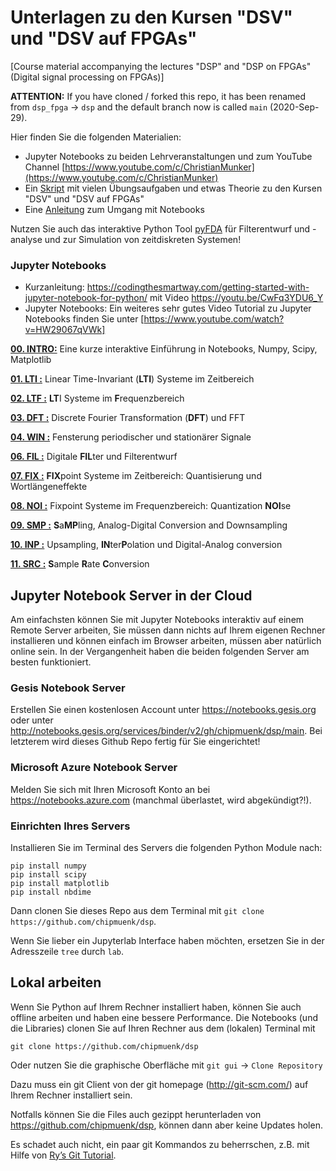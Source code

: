 # Unterlagen zu den Kursen "DSV" und "DSV auf FPGAs" 
[Course material accompanying the lectures "DSP" and "DSP on FPGAs" (Digital signal processing on FPGAs)]

**ATTENTION:** If you have cloned / forked this repo, it has been renamed from `dsp_fpga` -> `dsp` and the default branch now is called `main` (2020-Sep-29).

Hier finden Sie die folgenden Materialien:
* Jupyter Notebooks zu beiden Lehrveranstaltungen und zum YouTube Channel [https://www.youtube.com/c/ChristianMunker](https://www.youtube.com/c/ChristianMunker)
* Ein [Skript](docs/DSV_FPGA_Muenker_Skript.pdf) mit vielen Übungsaufgaben und etwas Theorie zu den Kursen "DSV" und "DSV auf FPGAs"
* Eine [Anleitung](docs/2020-DSP_Notebooks) zum Umgang mit Notebooks

Nutzen Sie auch das interaktive Python Tool [pyFDA](https://github.com/chipmuenk/pyfda) für Filterentwurf und -analyse und zur Simulation von zeitdiskreten Systemen!

### Jupyter Notebooks

* Kurzanleitung: https://codingthesmartway.com/getting-started-with-jupyter-notebook-for-python/ mit Video https://youtu.be/CwFq3YDU6_Y
* Jupyter Notebooks: Ein weiteres sehr gutes Video Tutorial zu Jupyter Notebooks finden Sie unter [https://www.youtube.com/watch?v=HW29067qVWk]

**[00. INTRO:](notebooks/00_Intro)** Eine kurze interaktive Einführung in Notebooks, Numpy, Scipy, Matplotlib

**[01. LTI :](notebooks/01_LTI)** Linear Time-Invariant (**LTI**) Systeme im Zeitbereich

**[02. LTF :](notebooks/02_LTF)** **LT**I Systeme im **F**requenzbereich

**[03. DFT :](notebooks/03_DFT)** Discrete Fourier Transformation (**DFT**) und FFT

**[04. WIN :](notebooks/04_WIN)** Fensterung periodischer und stationärer Signale

**[06. FIL :](notebooks/06_FIL)** Digitale **FIL**ter und Filterentwurf

**[07. FIX :](notebooks/07_FIX)** **FIX**point Systeme im Zeitbereich: Quantisierung und Wortlängeneffekte

**[08. NOI :](notebooks/08_NOI)** Fixpoint Systeme im Frequenzbereich: Quantization **NOI**se

**[09. SMP :](notebooks/09_SMP)** **S**a**MP**ling, Analog-Digital Conversion and Downsampling

**[10. INP :](notebooks/10_INP)** Upsampling, **IN**ter**P**olation und Digital-Analog conversion

**[11. SRC :](notebooks/11_SRC/plots)** **S**ample **R**ate **C**onversion

## Jupyter Notebook Server in der Cloud
Am einfachsten können Sie mit Jupyter Notebooks interaktiv auf einem Remote Server arbeiten, Sie müssen dann nichts auf Ihrem eigenen Rechner installieren und können einfach im Browser arbeiten, müssen aber natürlich online sein. In der Vergangenheit haben die beiden folgenden Server am besten funktioniert.

### Gesis Notebook Server

Erstellen Sie einen kostenlosen Account unter https://notebooks.gesis.org oder unter http://notebooks.gesis.org/services/binder/v2/gh/chipmuenk/dsp/main. Bei letzterem wird dieses Github Repo fertig für Sie eingerichtet!

### Microsoft Azure Notebook Server

Melden Sie sich mit Ihren Microsoft Konto an bei https://notebooks.azure.com (manchmal überlastet, wird abgekündigt?!).

### Einrichten Ihres Servers
Installieren Sie im Terminal des Servers die folgenden Python Module nach:

    pip install numpy
    pip install scipy
    pip install matplotlib
    pip install nbdime

Dann clonen Sie dieses Repo aus dem Terminal mit `git clone https://github.com/chipmuenk/dsp`.

Wenn Sie lieber ein Jupyterlab Interface haben möchten, ersetzen Sie in der Adresszeile `tree` durch `lab`.

## Lokal arbeiten
Wenn Sie Python auf Ihrem Rechner installiert haben, können Sie auch offline arbeiten und haben eine bessere Performance. Die Notebooks (und die Libraries) clonen Sie auf Ihren Rechner aus dem (lokalen) Terminal mit 

    git clone https://github.com/chipmuenk/dsp
    
Oder nutzen Sie die graphische Oberfläche mit `git gui` -> `Clone Repository`
  
Dazu muss ein git Client von der git homepage (http://git-scm.com/) auf Ihrem Rechner installiert sein.

Notfalls können Sie die Files auch gezippt herunterladen von  https://github.com/chipmuenk/dsp, können dann aber keine Updates holen.

Es schadet auch nicht, ein paar git Kommandos zu beherrschen, z.B. mit Hilfe von [Ry’s Git Tutorial](http://rypress.com/tutorials/git/index).



```python

```
